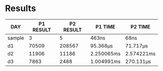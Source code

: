 # Results
|  DAY   | P1 RESULT | P2 RESULT |  P1 TIME   |  P2 TIME   |
|--------|-----------|-----------|------------|------------|
| sample |         3 |         5 | 463ns      | 68ns       |
| d1     |     70509 |    208567 | 95.368µs   | 71.717µs   |
| d2     |     11906 |     11186 | 2.250065ms | 2.574221ms |
| d3     |      7863 |      2488 | 1.004991ms | 270.131µs  |
